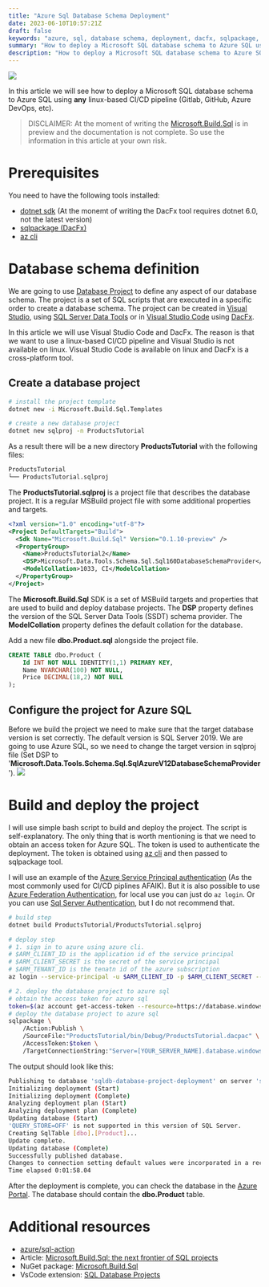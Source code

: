 ```yaml
---
title: "Azure Sql Database Schema Deployment"
date: 2023-06-10T10:57:21Z
draft: false
keywords: "azure, sql, database schema, deployment, dacfx, sqlpackage, azuredevops, gitlab, github"
summary: "How to deploy a Microsoft SQL database schema to Azure SQL using any linux-based CI/CD pipeline (Gitlab, GitHub, Azure DevOps, etc)."
description: "How to deploy a Microsoft SQL database schema to Azure SQL using any linux-based CI/CD pipeline (Gitlab, GitHub, Azure DevOps, etc)."
---
```

![](/images/azure-sql-schema-deployment/azuredevops_heart_azuresql.png)

In this article we will see how to deploy a Microsoft SQL database schema to Azure SQL using **any** linux-based CI/CD pipeline (Gitlab, GitHub, Azure DevOps, etc).
> DISCLAIMER: At the moment of writing the [Microsoft.Build.Sql](https://www.nuget.org/packages/Microsoft.Build.Sql) is in preview and the documentation is not complete. So use the information in this article at your own risk.

# Prerequisites

You need to have the following tools installed:
- [dotnet sdk](https://dotnet.microsoft.com/download) (At the monemt of writing the DacFx tool requires dotnet 6.0, not the latest version)
- [sqlpackage (DacFx)](https://github.com/microsoft/DacFx)
- [az cli](https://docs.microsoft.com/en-us/cli/azure/install-azure-cli)

# Database schema definition

We are going to use [Database Project](https://learn.microsoft.com/en-us/previous-versions/sql/sql-server-data-tools/hh272702(v=vs.103)?redirectedfrom=MSDN) to define any aspect of our database schema. The project is a set of SQL scripts that are executed in a specific order to create a database schema. The project can be created in [Visual Studio](https://visualstudio.microsoft.com/), using [SQL Server Data Tools](https://docs.microsoft.com/en-us/sql/ssdt/download-sql-server-data-tools-ssdt?view=sql-server-ver15) or in [Visual Studio Code](https://code.visualstudio.com) using [DacFx](https://github.com/microsoft/DacFx).

In this article we will use Visual Studio Code and DacFx. The reason is that we want to use a linux-based CI/CD pipeline and Visual Studio is not available on linux. Visual Studio Code is available on linux and DacFx is a cross-platform tool.

## Create a database project

``` bash
# install the project template
dotnet new -i Microsoft.Build.Sql.Templates

# create a new database project
dotnet new sqlproj -n ProductsTutorial

```

As a result there will be a new directory **ProductsTutorial** with the following files:

``` bash
ProductsTutorial
└── ProductsTutorial.sqlproj
```

The **ProductsTutorial.sqlproj** is a project file that describes the database project. It is a regular MSBuild project file with some additional properties and targets.

``` xml
<?xml version="1.0" encoding="utf-8"?>
<Project DefaultTargets="Build">
  <Sdk Name="Microsoft.Build.Sql" Version="0.1.10-preview" />
  <PropertyGroup>
    <Name>ProductsTutorial2</Name>
    <DSP>Microsoft.Data.Tools.Schema.Sql.Sql160DatabaseSchemaProvider</DSP>
    <ModelCollation>1033, CI</ModelCollation>
  </PropertyGroup>
</Project>
```

The **Microsoft.Build.Sql** SDK is a set of MSBuild targets and properties that are used to build and deploy database projects. The **DSP** property defines the version of the SQL Server Data Tools (SSDT) schema provider. The **ModelCollation** property defines the default collation for the database.

Add a new file **dbo.Product.sql** alongside the project file.
    
``` sql
CREATE TABLE dbo.Product (
    Id INT NOT NULL IDENTITY(1,1) PRIMARY KEY,
    Name NVARCHAR(100) NOT NULL,
    Price DECIMAL(18,2) NOT NULL
);
```

## Configure the project for Azure SQL

Before we build the project we need to make sure that the target database version is set correctly. The default version is SQL Server 2019. We are going to use Azure SQL, so we need to change the target version in sqlproj file (Set DSP to '**Microsoft.Data.Tools.Schema.Sql.SqlAzureV12DatabaseSchemaProvider**').
![](/images/azure-sql-schema-deployment/Microsoft.Data.Tools.Schema.Sql.SqlAzureV12DatabaseSchemaProvider.png)

# Build and deploy the project
I will use simple bash script to build and deploy the project. The script is self-explanatory. The only thing that is worth mentioning is that we need to obtain an access token for Azure SQL. The token is used to authenticate the deployment. The token is obtained using [az cli](https://docs.microsoft.com/en-us/cli/azure/install-azure-cli) and then passed to sqlpackage tool.

I will use an example of the [Azure Service Principal authentication](https://docs.microsoft.com/en-us/azure/active-directory/develop/app-objects-and-service-principals) (As the most commonly used for CI/CD piplines AFAIK). But it is also possible to use [Azure Federation Authentication](https://learn.microsoft.com/en-us/azure/active-directory/hybrid/connect/whatis-fed), for local use you can just do `az login`. Or you can use [Sql Server Authentication](https://learn.microsoft.com/en-us/sql/relational-databases/security/choose-an-authentication-mode?view=sql-server-ver16#connecting-through-sql-server-authentication), but I do not recommend that.

``` bash
# build step 
dotnet build ProductsTutorial/ProductsTutorial.sqlproj

# deploy step
# 1. sign in to azure using azure cli.
# $ARM_CLIENT_ID is the application id of the service principal
# $ARM_CLIENT_SECRET is the secret of the service principal
# $ARM_TENANT_ID is the tenatn id of the azure subscription
az login --service-principal -u $ARM_CLIENT_ID -p $ARM_CLIENT_SECRET --tenant $ARM_TENANT_ID

# 2. deploy the database project to azure sql
# obtain the access token for azure sql
token=$(az account get-access-token --resource=https://database.windows.net/ --query accessToken --output tsv)
# deploy the database project to azure sql
sqlpackage \
    /Action:Publish \
    /SourceFile:"ProductsTutorial/bin/Debug/ProductsTutorial.dacpac" \
    /AccessToken:$token \
    /TargetConnectionString:"Server=[YOUR_SERVER_NAME].database.windows.net; Encrypt=True; Database=[YOUR_DATABASE_NAME];"
```
The output should look like this:
``` bash
Publishing to database 'sqldb-database-project-deployment' on server 'sql-database-project-deployment.database.windows.net'.
Initializing deployment (Start)
Initializing deployment (Complete)
Analyzing deployment plan (Start)
Analyzing deployment plan (Complete)
Updating database (Start)
'QUERY_STORE=OFF' is not supported in this version of SQL Server.
Creating SqlTable [dbo].[Product]...
Update complete.
Updating database (Complete)
Successfully published database.
Changes to connection setting default values were incorporated in a recent release.  More information is available at https://aka.ms/dacfx-connection
Time elapsed 0:01:58.04
```
After the deployment is complete, you can check the database in the [Azure Portal](https://portal.azure.com/). The database should contain the **dbo.Product** table.

# Additional resources
- [azure/sql-action](https://github.com/azure/sql-action)
- Article: [Microsoft.Build.Sql: the next frontier of SQL projects](https://techcommunity.microsoft.com/t5/azure-sql-blog/microsoft-build-sql-the-next-frontier-of-sql-projects/ba-p/3290628)
- NuGet package: [Microsoft.Build.Sql](https://www.nuget.org/packages/Microsoft.Build.Sql/)
- VsCode extension: [SQL Database Projects](https://marketplace.visualstudio.com/items?itemName=ms-mssql.sql-database-projects-vscode)